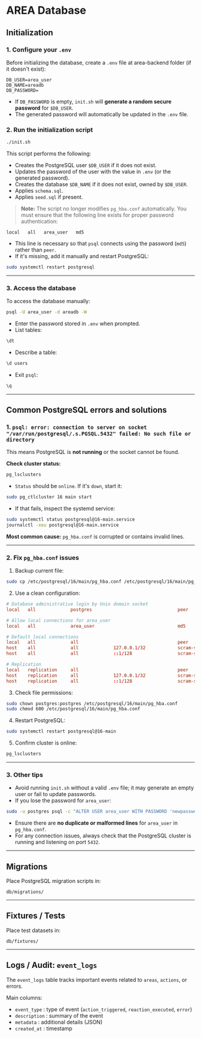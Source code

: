 # AREA Database

## Initialization

### 1. Configure your `.env`

Before initializing the database, create a `.env` file at area-backend folder (if it doesn't exist):

```env
DB_USER=area_user
DB_NAME=areadb
DB_PASSWORD=
```

* If `DB_PASSWORD` is empty, `init.sh` will **generate a random secure password** for `$DB_USER`.
* The generated password will automatically be updated in the `.env` file.

### 2. Run the initialization script

```sh
./init.sh
```

This script performs the following:

* Creates the PostgreSQL user `$DB_USER` if it does not exist.
* Updates the password of the user with the value in `.env` (or the generated password).
* Creates the database `$DB_NAME` if it does not exist, owned by `$DB_USER`.
* Applies `schema.sql`.
* Applies `seed.sql` if present.

> **Note:** The script no longer modifies `pg_hba.conf` automatically. You must ensure that the following line exists for proper password authentication:

```
local   all   area_user   md5
```

* This line is necessary so that `psql` connects using the password (`md5`) rather than `peer`.
* If it's missing, add it manually and restart PostgreSQL:

```sh
sudo systemctl restart postgresql
```

---

### 3. Access the database

To access the database manually:

```sh
psql -U area_user -d areadb -W
```

* Enter the password stored in `.env` when prompted.
* List tables:

```sql
\dt
```

* Describe a table:

```sql
\d users
```

* Exit `psql`:

```sql
\q
```

---


## Common PostgreSQL errors and solutions

### 1. `psql: error: connection to server on socket "/var/run/postgresql/.s.PGSQL.5432" failed: No such file or directory`

This means PostgreSQL is **not running** or the socket cannot be found.

**Check cluster status:**

```sh
pg_lsclusters
```

* `Status` should be `online`. If it's `down`, start it:

```sh
sudo pg_ctlcluster 16 main start
```

* If that fails, inspect the systemd service:

```sh
sudo systemctl status postgresql@16-main.service
journalctl -xeu postgresql@16-main.service
```

**Most common cause:** `pg_hba.conf` is corrupted or contains invalid lines.

---

### 2. Fix `pg_hba.conf` issues

1. Backup current file:

```sh
sudo cp /etc/postgresql/16/main/pg_hba.conf /etc/postgresql/16/main/pg_hba.conf.bak
```

2. Use a clean configuration:

```conf
# Database administrative login by Unix domain socket
local   all             postgres                                peer

# Allow local connections for area_user
local   all             area_user                               md5

# Default local connections
local   all             all                                     peer
host    all             all             127.0.0.1/32            scram-sha-256
host    all             all             ::1/128                 scram-sha-256

# Replication
local   replication     all                                     peer
host    replication     all             127.0.0.1/32            scram-sha-256
host    replication     all             ::1/128                 scram-sha-256
```

3. Check file permissions:

```sh
sudo chown postgres:postgres /etc/postgresql/16/main/pg_hba.conf
sudo chmod 600 /etc/postgresql/16/main/pg_hba.conf
```

4. Restart PostgreSQL:

```sh
sudo systemctl restart postgresql@16-main
```

5. Confirm cluster is online:

```sh
pg_lsclusters
```

---

### 3. Other tips

* Avoid running `init.sh` without a valid `.env` file; it may generate an empty user or fail to update passwords.
* If you lose the password for `area_user`:

```sh
sudo -u postgres psql -c "ALTER USER area_user WITH PASSWORD 'newpassword';"
```

* Ensure there are **no duplicate or malformed lines** for `area_user` in `pg_hba.conf`.
* For any connection issues, always check that the PostgreSQL cluster is running and listening on port `5432`.

---

## Migrations

Place PostgreSQL migration scripts in:

```
db/migrations/
```

---

## Fixtures / Tests

Place test datasets in:

```
db/fixtures/
```

---

## Logs / Audit: `event_logs`

The `event_logs` table tracks important events related to `areas`, `actions`, or errors.

Main columns:

* `event_type` : type of event (`action_triggered`, `reaction_executed`, `error`)
* `description` : summary of the event
* `metadata` : additional details (JSON)
* `created_at` : timestamp
